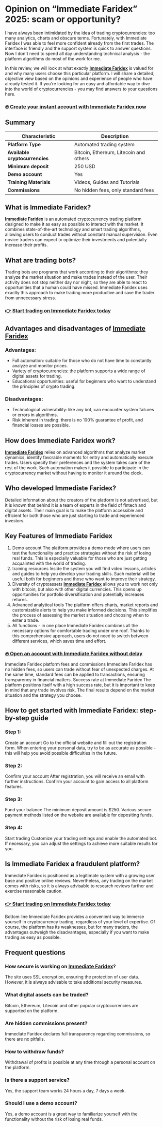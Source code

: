 # Opinion on “Immediate Faridex” 2025: scam or opportunity?

I have always been intimidated by the idea of trading cryptocurrencies: too many analytics, charts and obscure terms. Fortunately, with Immediate Faridex I was able to feel more confident already from the first trades. The interface is friendly and the support system is quick to answer questions. Now I don't need to spend all day understanding technical analysis - the platform algorithms do most of the work for me.

In this review, we will look at what exactly **[Immediate Faridex](https://immediate-faridex.com)** is valued for and why many users choose this particular platform. I will share a detailed, objective view based on the opinions and experience of people who have already tested it. If you're looking for an easy and affordable way to dive into the world of cryptocurrencies - you may find answers to your questions here.

### [🔥 Create your instant account with Immediate Faridex now](https://immediate-faridex.com)

## Summary

| **Characteristic**            | **Description**                                          |
|-------------------------------|----------------------------------------------------------|
| **Platform Type**             | Automated trading system                                 |
| **Available cryptocurrencies**| Bitcoin, Ethereum, Litecoin and others                   |
| **Minimum deposit**           | 250 USD                                                  |
| **Demo account**              | Yes                                                      |
| **Training Materials**        | Videos, Guides and Tutorials                             |
| **Commissions**               | No hidden fees, only standard fees                       |
 
## What is Immediate Faridex? 
**[Immediate Faridex](https://immediate-faridex.com)** is an automated cryptocurrency trading platform designed to make it as easy as possible to interact with the market. It combines state-of-the-art technology and smart trading algorithms, allowing users to conduct trades without constant manual supervision. Even novice traders can expect to optimize their investments and potentially increase their profits.
## What are trading bots? 
Trading bots are programs that work according to their algorithms: they analyze the market situation and make trades instead of the user. Their activity does not stop neither day nor night, so they are able to react to opportunities that a human could have missed. Immediate Faridex uses exactly this approach to make trading more productive and save the trader from unnecessary stress.

### [👉 Start trading on Immediate Faridex today](https://immediate-faridex.com)

## Advantages and disadvantages of **[Immediate Faridex](https://immediate-faridex.com)**
### Advantages:
* Full automation: suitable for those who do not have time to constantly analyze and monitor prices.
* Variety of cryptocurrencies: the platform supports a wide range of digital assets for trading.
* Educational opportunities: useful for beginners who want to understand the principles of crypto trading.
### Disadvantages:
* Technological vulnerability: like any bot, can encounter system failures or errors in algorithms.
* Risk inherent in trading: there is no 100% guarantee of profit, and financial losses are possible.

## How does Immediate Faridex work? 
**[Immediate Faridex](https://immediate-faridex.com)** relies on advanced algorithms that analyze market dynamics, identify favorable moments for entry and automatically execute trades. Users specify their preferences and the system takes care of the rest of the work. Such automation makes it possible to participate in the cryptocurrency market without having to monitor it around the clock.
## Who developed Immediate Faridex? 
Detailed information about the creators of the platform is not advertised, but it is known that behind it is a team of experts in the field of fintech and digital assets. Their main goal is to make the platform accessible and efficient for both those who are just starting to trade and experienced investors.

## Key Features of Immediate Faridex
1. Demo account The platform provides a demo mode where users can test the functionality and practice strategies without the risk of losing real funds. This is especially valuable for those who are just getting acquainted with the world of trading.
2. training resources Inside the system you will find video lessons, articles and guides to help you develop your trading skills. Such material will be useful both for beginners and those who want to improve their strategy.
3. Diversity of cryptoassets **[Immediate Faridex](https://immediate-faridex.com)** allows you to work not only with bitcoin, but also with other digital currencies. This opens up opportunities for portfolio diversification and potentially increases returns.
4. Advanced analytical tools The platform offers charts, market reports and customizable alerts to help you make informed decisions. This simplifies the process of assessing the market situation and choosing when to enter a trade.
5. All functions - in one place Immediate Faridex combines all the necessary options for comfortable trading under one roof. Thanks to this comprehensive approach, users do not need to switch between different services, which saves time and effort.
   
### [🔥 Open an account with Immediate Faridex without delay](https://immediate-faridex.com)

Immediate Faridex platform fees and commissions Immediate Faridex has no hidden fees, so users can trade without fear of unexpected charges. At the same time, standard fees can be applied to transactions, ensuring transparency in financial matters.
Success rate at Immediate Faridex The platform positions itself with a high success rate, but it is important to keep in mind that any trade involves risk. The final results depend on the market situation and the strategy you choose.

## How to get started with Immediate Faridex: step-by-step guide
### Step 1: 
Create an account Go to the official website and fill out the registration form. When entering your personal data, try to be as accurate as possible - this will help you avoid possible difficulties in the future.
### Step 2: 
Confirm your account After registration, you will receive an email with further instructions. Confirm your account to gain access to all platform features.
### Step 3: 
Fund your balance The minimum deposit amount is $250. Various secure payment methods listed on the website are available for depositing funds.
### Step 4: 
Start trading Customize your trading settings and enable the automated bot. If necessary, you can adjust the settings to achieve more suitable results for you.

## Is Immediate Faridex a fraudulent platform? 
Immediate Faridex is positioned as a legitimate system with a growing user base and positive online reviews. Nevertheless, any trading on the market comes with risks, so it is always advisable to research reviews further and exercise reasonable caution.

### [👉 Start trading on Immediate Faridex today](https://immediate-faridex.com)

Bottom line Immediate Faridex provides a convenient way to immerse yourself in cryptocurrency trading, regardless of your level of expertise. Of course, the platform has its weaknesses, but for many traders, the advantages outweigh the disadvantages, especially if you want to make trading as easy as possible.

## Frequent questions
### How secure is working on **[Immediate Faridex](https://immediate-faridex.com)**? 
The site uses SSL encryption, ensuring the protection of user data. However, it is always advisable to take additional security measures.
### What digital assets can be traded? 
Bitcoin, Ethereum, Litecoin and other popular cryptocurrencies are supported on the platform.
### Are hidden commissions present? 
Immediate Faridex declares full transparency regarding commissions, so there are no pitfalls.
### How to withdraw funds? 
Withdrawal of profits is possible at any time through a personal account on the platform.
### Is there a support service? 
Yes, the support team works 24 hours a day, 7 days a week.
### Should I use a demo account? 
Yes, a demo account is a great way to familiarize yourself with the functionality without the risk of losing real funds.
